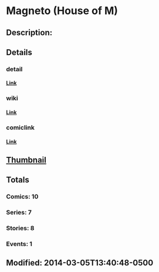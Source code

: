 # Magneto (House of M)
## Description: 
## Details
### detail
#### [Link](http://marvel.com/characters/35/magneto?utm_campaign=apiRef&utm_source=225578a89fc76f3d20fbffda5d17a88d)
### wiki
#### [Link](http://marvel.com/universe/Magneto_%28House_of_M%29?utm_campaign=apiRef&utm_source=225578a89fc76f3d20fbffda5d17a88d)
### comiclink
#### [Link](http://marvel.com/comics/characters/1010945/magneto_house_of_m?utm_campaign=apiRef&utm_source=225578a89fc76f3d20fbffda5d17a88d)
## [Thumbnail](http://i.annihil.us/u/prod/marvel/i/mg/3/60/53176f6222dd5.jpg)
## Totals
### Comics: 10
### Series: 7
### Stories: 8
### Events: 1
## Modified: 2014-03-05T13:40:48-0500
